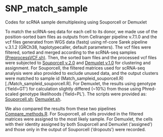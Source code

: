 # SNP_match_sample
Codes for scRNA sample demultiplexing using Souporcell or Demuxlet

To match the scRNA-seq data for each cell to its donor, we made use of the position-sorted bam files as outputs from Cellranger pipeline v.7.1.0 and the vcf files generated from WGS data (fastq) using nf-core Sarek pipeline v.3.1.2 (GRCh38, haplotypecaller, default parameters). The vcf files were filtered, sorted and merged according to the scRNA-seq samples [(PreprocessVCF.sh)](./PreprocessVCF.sh). Then, the sorted bam files and the processed vcf files were subjected to [Souporcell v.2.0](https://pubmed.ncbi.nlm.nih.gov/32366989/) and [Demuxlet v.1.0](https://pubmed.ncbi.nlm.nih.gov/29227470/) for clustering and assignment. For Souporcell, the filtered matrices used for scRNA-seq analysis were also provided to exclude unused data, and the output clusters were matched to sample id (Match_sampleid_souporcell.R)[./Match_sampleid_souporcell.R]. For Demuxlet, the results using genotype (‘field=GT’) for calculation slightly differed (~10%) from those using Phred-scaled genotype likelihoods (‘field=PL’). The scripts were provided as: [Souporcell.sh](./Souporcell.sh); [Demuxlet.sh](./Demuxlet.sh).

We also compared the results from these two pipelines [Compare_methods.R](./Compare_methods.R). For Souporcell, all cells provided in the filtered matrices were assigned to the most likely sample. For Demuxlet, the cells with their identity assigned by both Souporcell and Demuxlet (‘assigned’) and those only in the output of Souporcell (‘dropouts’) were recorded.

